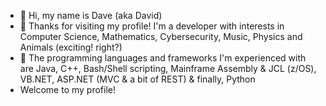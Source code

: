 - 👋 Hi, my name is Dave (aka David)
- 👀 Thanks for visiting my profile! I'm a developer with interests in Computer Science, Mathematics, Cybersecurity, Music, Physics and Animals (exciting! right?)
- 🌱 The programming languages and frameworks I'm experienced with are Java, C++, Bash/Shell scripting, Mainframe Assembly & JCL (z/OS), VB.NET, ASP.NET (MVC & a bit of REST) & finally, Python
- Welcome to my profile!
<!---
dave0196/dave0196 is a ✨ special ✨ repository because its `README.md` (this file) appears on your GitHub profile.
You can click the Preview link to take a look at your changes.
--->

